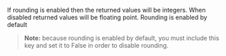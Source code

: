 If rounding is enabled then the returned values will be integers. When disabled returned values will be floating point. 
Rounding is enabled by default

> **Note:** because rounding is enabled by default, you must include this key and set it to False in order to disable rounding.